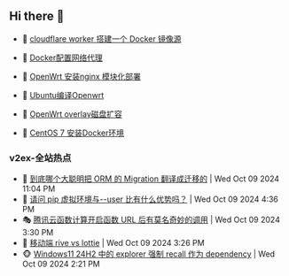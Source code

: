 ## Hi there 👋

<!--
**dkyg666/dkyg666** is a ✨ _special_ ✨ repository because its `README.md` (this file) appears on your GitHub profile.

Here are some ideas to get you started:

- 🔭 I’m currently working on ...
- 🌱 I’m currently learning ...
- 👯 I’m looking to collaborate on ...
- 🤔 I’m looking for help with ...
- 💬 Ask me about ...
- 📫 How to reach me: ...
- 😄 Pronouns: ...
- ⚡ Fun fact: ...
-->

<!-- BLOG-POST-LIST:START -->
- 🦩 [cloudflare worker 搭建一个 Docker 镜像源](http://blog.1996099.xyz/archives/cloudflare-worker-da-jian-yi-ge-docker-jing-xiang-zhan) 

- 🚦 [Docker配置网络代理](http://blog.1996099.xyz/archives/dockerpei-zhi-wang-luo-dai-li) 

- 🫶 [OpenWrt 安装nginx 模块化部署](http://blog.1996099.xyz/archives/openwrt-an-zhuang-nginx-mo-kuai-hua-bu-shu) 

- 🦄 [Ubuntu编译Openwrt](http://blog.1996099.xyz/archives/ubuntuzi-bian-yi-openwrt) 

- 🐻 [OpenWrt overlay磁盘扩容](http://blog.1996099.xyz/archives/openwrt-overlay) 

- 🤖 [CentOS 7 安装Docker环境](http://blog.1996099.xyz/archives/centos-docker) 
<!-- BLOG-POST-LIST:END -->

### v2ex-全站热点
<!-- v2ex:START -->
- 🥸 [到底哪个大聪明把 ORM 的 Migration 翻译成迁移的](https://www.v2ex.com/t/1078741#reply0) | Wed Oct 09 2024 11:04 PM
- 🤗 [请问 pip 虚拟环境与--user 比有什么优势吗？](https://www.v2ex.com/t/1078725#reply4) | Wed Oct 09 2024 4:36 PM
- 🎭 [腾讯云函数计算开启函数 URL 后有莫名奇妙的调用](https://www.v2ex.com/t/1078715#reply3) | Wed Oct 09 2024 3:30 PM
- 🥷 [移动端 rive vs lottie](https://www.v2ex.com/t/1078714#reply1) | Wed Oct 09 2024 3:26 PM
- 🐵 [Windows11 24H2 中的 explorer 强制 recall 作为 dependency](https://www.v2ex.com/t/1078706#reply6) | Wed Oct 09 2024 2:21 PM<!-- v2ex:END -->

